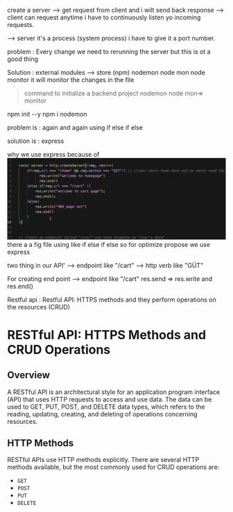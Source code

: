 create a server
--> get request from client and i wilt send back response
--> client can request anytime i have to continuously listen yo incoming
requests.

--> server it's a process (system process) i have to give it a port number.


problem : Every change we need to  rerunning the server but this is ot a good thing

Solution : external modules --> store (npm) nodemon node mon node monitor it will monitor the changes in the file


>command to initialize a backend project
>nodemon node mon=> monitor

npm init --y
npm i nodemon


problem is : again and again using if else if else 

solution is : express

why we use express because of 
![express](./image8.png)
there a a fig file using like if else if else so for optimize propose we use express


two thing in our API'
      --> endpoint like "/cart"
      --> http verb like "GÜT"

 For creating end point --> endpoint like "/cart"
 res.send => res.write and res.end()


Restful api : Restful API: HTTPS methods and they perform operations on the resources (CRUD)

# RESTful API: HTTPS Methods and CRUD Operations

## Overview

A RESTful API is an architectural style for an application program interface (API) that uses HTTP requests to access and use data. The data can be used to GET, PUT, POST, and DELETE data types, which refers to the reading, updating, creating, and deleting of operations concerning resources.

## HTTP Methods

RESTful APIs use HTTP methods explicitly. There are several HTTP methods available, but the most commonly used for CRUD operations are:

- `GET`
- `POST`
- `PUT`
- `DELETE`